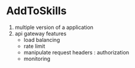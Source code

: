 # AddToSkills
1. multiple version of a application
2. api gateway features
   - load balancing
   - rate limit
   - manipulate request headers : authorization
   - monitoring
